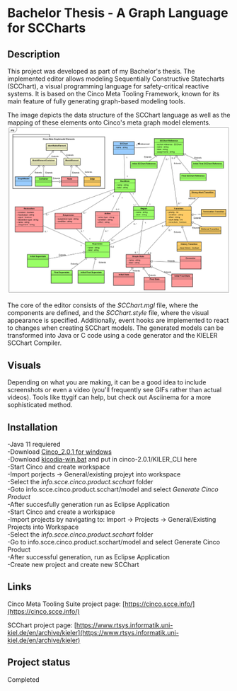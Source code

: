 # Bachelor Thesis - A Graph Language for SCCharts

## Description
This project was developed as part of my Bachelor's thesis. The implemented editor allows modeling Sequentially Constructive Statecharts (SCChart), a visual programming language for safety-critical reactive systems. It is based on the Cinco Meta Tooling Framework, known for its main feature of fully generating graph-based modeling tools.

The image depicts the data structure of the SCChart language as well as the mapping of these elements onto Cinco's meta graph model elements.
![Mapping of Komponenets of SCCharts to CINCO Components](images/MappingDataStructure.svg)

The core of the editor consists of the *SCChart.mgl* file, where the components are defined, and the *SCChart.style* file, where the visual appearance is specified. Additionally, event hooks are implemented to react to changes when creating SCChart models. The generated models can be transformed into Java or C code using a code generator and the KIELER SCChart Compiler.

## Visuals
Depending on what you are making, it can be a good idea to include screenshots or even a video (you'll frequently see GIFs rather than actual videos). Tools like ttygif can help, but check out Asciinema for a more sophisticated method.

## Installation
-Java 11 requiered \
-Download [Cinco_2.0.1 for windows](https://cinco.scce.info/dwonload) \
-Download [kicodia-win.bat](http://rtsys.informatik.uni-kiel.de/~kieler/files/nightly/sccharts/cli/kicodia-win.bat) and put in cinco-2.0.1/KILER_CLI here \
-Start Cinco and create workspace \
-Import porjects -> General/existing projeyt into workspace \
-Select the *info.scce.cinco.product.scchart* folder \
-Goto info.scce.cinco.product.scchart/model and select *Generate Cinco Product* \
-After succesfully generation run as Eclipse Application \
-Start Cinco and create a workspace \
-Import projects by navigating to: Import -> Projects -> General/Existing Projects into Workspace \
-Select the *info.scce.cinco.product.scchart* folder \
-Go to info.scce.cinco.product.scchart/model and select Generate Cinco Product \
-After successful generation, run as Eclipse Application \
-Create new project and create new SCChart 

## Links
Cinco Meta Tooling Suite project page: [https://cinco.scce.info/](https://cinco.scce.info/)

SCChart project page: [https://www.rtsys.informatik.uni-kiel.de/en/archive/kieler](https://www.rtsys.informatik.uni-kiel.de/en/archive/kieler)

## Project status
Completed
